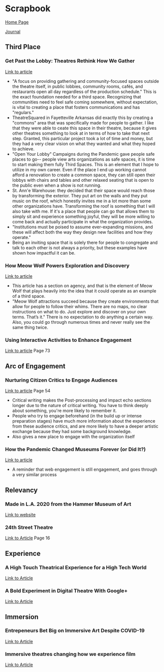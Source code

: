 # Scrapbook

[Home Page](/README.md)

[Journal](/journal.md)

## Third Place

### Get Past the Lobby: Theatres Rethink How We Gather
[Link to article](https://drive.google.com/file/d/14Z9HuQU5j1esl1BAPhu2-sBgRxZrKEud/view)
- "A focus on providing gathering and community-focused spaces outside the theatre itself, in public lobbies, community rooms, cafés, and restaurants open all day regardless of the production schedule." This is the exact foundation needed for a third space. Recognizing that communities need to feel safe coming somewhere, without expectation, is vital to creating a place that fosters communications and has "regulars."
- TheatreSquared in Fayetteville Arkansas did exactly this by creating a "commons" area that was specifically made for people to gather. I like that they were able to ceate this space in their theatre, because it gives other theatres something to look at in terms of how to take that next step. Granted, this particular project took a lot of time and money, but they had a very clear vision on what they wanted and what they hoped to achieve. 
- "Open Your Lobby" Campaigns during the Pandemic gave people safe places to go-- people view arts organizations as safe spaces, it is time to start making them fully Third Spaces. This is an element that I hope to utilize in my own career. Even if the place I end up working cannot afford a renovation to create a common space, they can still open their lobbys with chairs and tables and other relaxed seating that is open to the public even when a show is not running. 
- St. Ann'e Warehouse: they decided that their space would reach those by transforming the exterior. They put art on the walls and they put music on the roof, which honestly invites me in a lot more than some other organizations have. Transforming the roof is something that I will also take with me. If it's a place that people can go that allows them to simply sit and experience something joyful, they will be more willing to come back and actually participate in what the organization provides. 
- "Institutions must be poised to assume ever-expanding missions, and these will affect both the way they design new facilities and how they operate."
- Being an inviting space that is solely there for people to congregate and talk to each other is not always a priority, but these examples have shown how impactful it can be.

### How Meow Wolf Powers Exploration and Discovery
[Link to article](https://info.hotelspacesevent.com/blog/how-meow-wolf-powers-exploration-and-discovery)
- This article has a section on agency, and that is the element of Meow Wolf that plays heavily into the idea that it could operate as an example of a third space.
- "Meow Wolf attractions succeed because they create environments that allow for people to follow their whims. There are no maps, no clear instructions on what to do. Just explore and discover on your own terms. That’s it." There is no expectation to do anything a certain way. Also, you could go through numerous times and never really see the same thing twice. 

### Using Interactive Activities to Enhance Engagement
[Link to article](https://galachoruses.org/sites/default/files/Barun-Making_Sense_of_Audience_Engagement.pdf) Page 73

## Arc of Engagement

### Nurturing Citizen Critics to Engage Audiences
[Link to article](https://galachoruses.org/sites/default/files/Barun-Making_Sense_of_Audience_Engagement.pdf) Page 54
- Critical writing makes the Post-processing and impact echo sections longer due to the nature of critical writing. You have to think deeply about something, you're more likely to remember it. 
- People who try to engage beforehand (in the build up or intense preparation stages) have much more information about the experience from these audience critics, and are more likely to have a deeper artistic exchange because they had some background knowledge. 
- Also gives a new place to engage with the organization itself

### How the Pandemic Changed Museums Forever (or Did It?)
[Link to article](https://news.usc.edu/trojan-family/virtual-art-museum-tours-exhibitions-after-covid-pandemic/)
- A reminder that web engagement is still engagement, and goes through a very similar process

## Relevancy

### Made in L.A. 2020 from the Hammer Museum of Art
[Link to website](https://hammer.ucla.edu/exhibitions/2021/made-la-2020-version)

### 24th Street Theatre
[Link to Article](https://drive.google.com/file/d/1w7tSIm7fa6bMNosJHJcpRh2459jdb3Qq/view) Page 16

## Experience

### A High Touch Theatrical Experience for a High Tech World
[Link to Article](https://drive.google.com/file/d/1VH9IZLeoNA6tns8-c8z1g6GRCsej6dbb/view)

### A Bold Experiment in Digital Theatre With Google+
[Link to Article](https://drive.google.com/file/d/1Vta9tXo4CKLtxvOREZFf9Hon97taqTFw/view) 

## Immersion

### Entrepeneurs Bet Big on Immersive Art Despite COVID-19
[Link to Article](https://drive.google.com/file/d/18wgBI7AUMtAhRAU1SMR_tNYZ9iJVxVQ3/view)

### Immersive theatres changing how we experience film
[Link to Article](https://drive.google.com/file/d/1wpygCNggC_34rfuwHxtkIswcH6-OhYhl/view)
